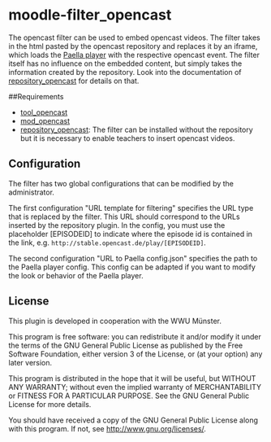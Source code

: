 moodle-filter_opencast
=====================
The opencast filter can be used to embed opencast videos.
The filter takes in the html pasted by the opencast repository and replaces it by an iframe, which loads the  <a href="https://github.com/polimediaupv/paella">Paella player</a> with the respective opencast event.
The filter itself has no influence on the embedded content, but simply takes the information created by the repository.
Look into the documentation of [repository_opencast](https://github.com/Opencast-Moodle/moodle-repository_opencast) for details on that.

##Requirements

- [tool_opencast](https://github.com/Opencast-Moodle/moodle-tool_opencast)
- [mod_opencast](https://github.com/Opencast-Moodle/moodle-mod_opencast)
- [repository_opencast](https://github.com/Opencast-Moodle/moodle-repository_opencast): The filter can be installed without the repository 
  but it is necessary to enable teachers to insert opencast videos.

## Configuration
The filter has two global configurations that can be modified by the administrator.

The first configuration "URL template for filtering" specifies the URL type that is replaced by the filter. This URL should correspond to the URLs inserted by the repository plugin. In the config, you must use the placeholder [EPISODEID] to indicate where the episode id is contained in the link, e.g. `http://stable.opencast.de/play/[EPISODEID]`.

The second configuration "URL to Paella config.json" specifies the path to the Paella player config. This config can be adapted if you want to modify the look or behavior of the Paella player.

## License ##

This plugin is developed in cooperation with the WWU Münster.

This program is free software: you can redistribute it and/or modify it under
the terms of the GNU General Public License as published by the Free Software
Foundation, either version 3 of the License, or (at your option) any later
version.

This program is distributed in the hope that it will be useful, but WITHOUT ANY
WARRANTY; without even the implied warranty of MERCHANTABILITY or FITNESS FOR A
PARTICULAR PURPOSE.  See the GNU General Public License for more details.

You should have received a copy of the GNU General Public License along with
this program.  If not, see <http://www.gnu.org/licenses/>.
